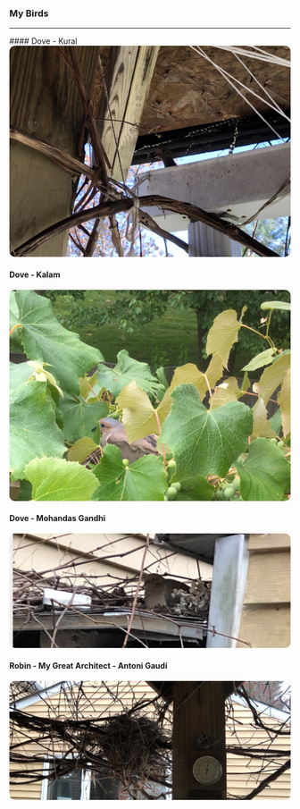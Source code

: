 ### My Birds
<hr/>
#### Dove - Kural

<img style='border-radius:10px;' src="img/dove-2.jpg" width="800" alt="">

#### Dove - Kalam
<img style='border-radius:10px;' src="../nature/img/dove-hatching-2.jpg" width="800" alt="">

#### Dove - Mohandas Gandhi
<img style='border-radius:10px;' src="../nature/img/dove-hatching.png" width="800" alt="">

#### Robin - My Great Architect - Antoni Gaudí 
<img style='border-radius:10px;' src="../nature/img/real-arch-1.png" width="800" alt="">

